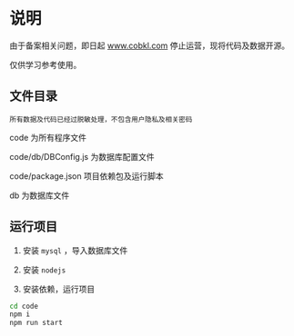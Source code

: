 # 说明

由于备案相关问题，即日起 www.cobkl.com 停止运营，现将代码及数据开源。

仅供学习参考使用。

## 文件目录

`所有数据及代码已经过脱敏处理，不包含用户隐私及相关密码`

code 为所有程序文件

code/db/DBConfig.js 为数据库配置文件

code/package.json 项目依赖包及运行脚本

db 为数据库文件

## 运行项目

1. 安装 `mysql` ，导入数据库文件

2. 安装 `nodejs`

3. 安装依赖，运行项目

  ``` bash
  cd code
  npm i
  npm run start
```

